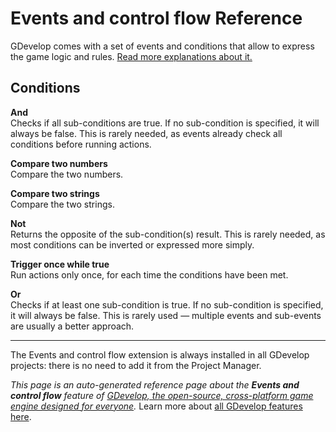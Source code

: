 # Events and control flow Reference

GDevelop comes with a set of events and conditions that allow to express the game logic and rules. [Read more explanations about it.](/gdevelop5/all-features/advanced-conditions)

## Conditions

**And**  
Checks if all sub-conditions are true. If no sub-condition is specified, it will always be false. This is rarely needed, as events already check all conditions before running actions.

**Compare two numbers**  
Compare the two numbers.

**Compare two strings**  
Compare the two strings.

**Not**  
Returns the opposite of the sub-condition(s) result. This is rarely needed, as most conditions can be inverted or expressed more simply.

**Trigger once while true**  
Run actions only once, for each time the conditions have been met.

**Or**  
Checks if at least one sub-condition is true. If no sub-condition is specified, it will always be false. This is rarely used — multiple events and sub-events are usually a better approach.


---

The Events and control flow extension is always installed in all GDevelop projects: there is no need to add it from the Project Manager.

*This page is an auto-generated reference page about the **Events and control flow** feature of [GDevelop, the open-source, cross-platform game engine designed for everyone](https://gdevelop.io/).* Learn more about [all GDevelop features here](/gdevelop5/all-features).